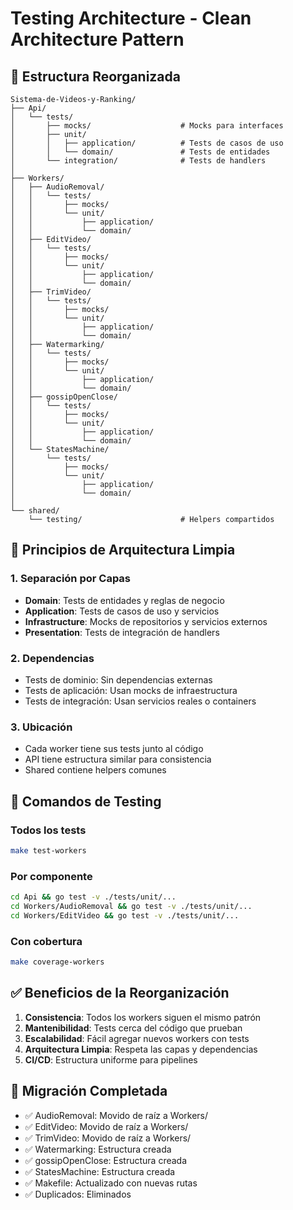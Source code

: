 # Testing Architecture - Clean Architecture Pattern

## 📁 **Estructura Reorganizada**

```
Sistema-de-Videos-y-Ranking/
├── Api/
│   └── tests/
│       ├── mocks/                    # Mocks para interfaces
│       ├── unit/
│       │   ├── application/          # Tests de casos de uso
│       │   └── domain/               # Tests de entidades
│       └── integration/              # Tests de handlers
│
├── Workers/
│   ├── AudioRemoval/
│   │   └── tests/
│   │       ├── mocks/
│   │       └── unit/
│   │           ├── application/
│   │           └── domain/
│   ├── EditVideo/
│   │   └── tests/
│   │       ├── mocks/
│   │       └── unit/
│   │           ├── application/
│   │           └── domain/
│   ├── TrimVideo/
│   │   └── tests/
│   │       ├── mocks/
│   │       └── unit/
│   │           ├── application/
│   │           └── domain/
│   ├── Watermarking/
│   │   └── tests/
│   │       ├── mocks/
│   │       └── unit/
│   │           ├── application/
│   │           └── domain/
│   ├── gossipOpenClose/
│   │   └── tests/
│   │       ├── mocks/
│   │       └── unit/
│   │           ├── application/
│   │           └── domain/
│   └── StatesMachine/
│       └── tests/
│           ├── mocks/
│           └── unit/
│               ├── application/
│               └── domain/
│
└── shared/
    └── testing/                      # Helpers compartidos
```

## 🎯 **Principios de Arquitectura Limpia**

### **1. Separación por Capas**
- **Domain**: Tests de entidades y reglas de negocio
- **Application**: Tests de casos de uso y servicios
- **Infrastructure**: Mocks de repositorios y servicios externos
- **Presentation**: Tests de integración de handlers

### **2. Dependencias**
- Tests de dominio: Sin dependencias externas
- Tests de aplicación: Usan mocks de infraestructura
- Tests de integración: Usan servicios reales o containers

### **3. Ubicación**
- Cada worker tiene sus tests junto al código
- API tiene estructura similar para consistencia
- Shared contiene helpers comunes

## 🚀 **Comandos de Testing**

### **Todos los tests**
```bash
make test-workers
```

### **Por componente**
```bash
cd Api && go test -v ./tests/unit/...
cd Workers/AudioRemoval && go test -v ./tests/unit/...
cd Workers/EditVideo && go test -v ./tests/unit/...
```

### **Con cobertura**
```bash
make coverage-workers
```

## ✅ **Beneficios de la Reorganización**

1. **Consistencia**: Todos los workers siguen el mismo patrón
2. **Mantenibilidad**: Tests cerca del código que prueban
3. **Escalabilidad**: Fácil agregar nuevos workers con tests
4. **Arquitectura Limpia**: Respeta las capas y dependencias
5. **CI/CD**: Estructura uniforme para pipelines

## 🔄 **Migración Completada**

- ✅ AudioRemoval: Movido de raíz a Workers/
- ✅ EditVideo: Movido de raíz a Workers/
- ✅ TrimVideo: Movido de raíz a Workers/
- ✅ Watermarking: Estructura creada
- ✅ gossipOpenClose: Estructura creada
- ✅ StatesMachine: Estructura creada
- ✅ Makefile: Actualizado con nuevas rutas
- ✅ Duplicados: Eliminados